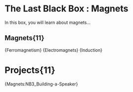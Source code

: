 # The Last Black Box : Magnets
In this box, you will learn about magnets...

## Magnets{11}
{Ferromagnetism}
{Electromagnets}
{Induction}

# Projects{11}
{Magnets:NB3_Building-a-Speaker}
